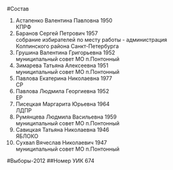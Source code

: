 #Состав
1. Астапенко Валентина Павловна 1950   
    КПРФ
2. Баранов Сергей Петрович 1957   
    собрание избирателей по месту работы - администрация Колпинского района Санкт-Петербурга
3. Грушина Валентина Григорьевна 1952   
    муниципальный совет МО п.Понтонный
4. Зимарева Татьяна Алексеевна 1951   
    муниципальный совет МО п.Понтонный
5. Павлова Екатерина Николаевна 1977   
    СР
6. Павлова Людмила Георгиевна 1952   
    ЕР
7. Писецкая Маргарита Юрьевна 1964   
    ЛДПР
8. Румянцева Людмила Васильевна 1959   
    муниципальный совет МО п.Понтонный
9. Савицкая Татьяна Николаевна 1946   
    ЯБЛОКО
10. Сухвал Вячеслав Николаевич 1947   
    муниципальный совет МО п.Понтонный

#Выборы-2012
##Номер УИК
674